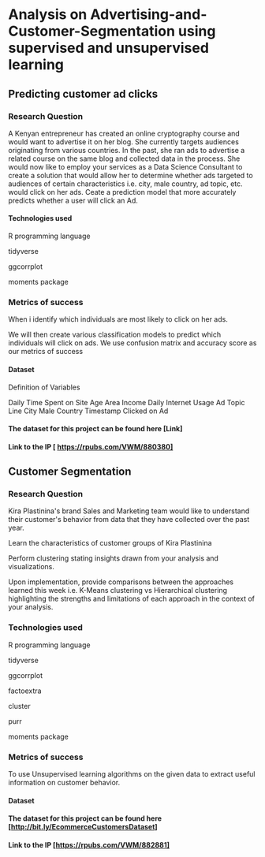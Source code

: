 # Analysis on Advertising-and-Customer-Segmentation using supervised and unsupervised learning

## Predicting customer ad clicks

### Research Question

A Kenyan entrepreneur has created an online cryptography course and would want to advertise it on her blog. She currently targets audiences originating from various countries. In the past, she ran ads to advertise a related course on the same blog and collected data in the process. She would now like to employ your services as a Data Science Consultant to create a solution that would allow her to determine whether ads targeted to audiences of certain characteristics i.e. city, male country, ad topic, etc. would click on her ads. Ceate a prediction model that more accurately predicts whether a user will click an Ad.

#### Technologies used

R programming language

tidyverse

ggcorrplot

moments package

### Metrics of success

When i identify which individuals are most likely to click on her ads.

We will then create various classification models to predict which individuals will click on ads. We use confusion matrix and accuracy score as our metrics of success

#### Dataset

Definition of Variables

Daily Time Spent on Site
Age
Area
Income
Daily Internet Usage
Ad Topic Line
City
Male
Country
Timestamp
Clicked on Ad

#### The dataset for this project can be found here [Link]

#### Link to the IP [ https://rpubs.com/VWM/880380]

## Customer Segmentation

### Research Question

Kira Plastinina's brand Sales and Marketing team would like to understand their customer's behavior from data that they have collected over the past year.

Learn the characteristics of customer groups of Kira Plastinina

Perform clustering stating insights drawn from your analysis and visualizations.

Upon implementation, provide comparisons between the approaches learned this week i.e. K-Means clustering vs Hierarchical clustering highlighting the strengths and limitations of each approach in the context of your analysis.



### Technologies used

R programming language

tidyverse

ggcorrplot

factoextra

cluster

purr

moments package

### Metrics of success 

To use Unsupervised learning algorithms on the given data to extract useful information on customer behavior.

#### Dataset

#### The dataset for this project can be found here [http://bit.ly/EcommerceCustomersDataset]

#### Link to the IP [https://rpubs.com/VWM/882881]

